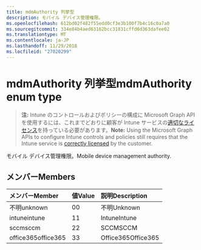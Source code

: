 ```yaml
---
title: mdmAuthority 列挙型
description: モバイル デバイス管理権限。
ms.openlocfilehash: 612bd02f482f55edd0cf3e3b100f7b4c16c0a7a0
ms.sourcegitcommit: 334e84b4aed63162bcc31831cffd6d363dafee02
ms.translationtype: MT
ms.contentlocale: ja-JP
ms.lasthandoff: 11/29/2018
ms.locfileid: "27020299"
---
```

# <a name="mdmauthority-enum-type"></a><span data-ttu-id="7329e-103">mdmAuthority 列挙型</span><span class="sxs-lookup"><span data-stu-id="7329e-103">mdmAuthority enum type</span></span>

> <span data-ttu-id="7329e-104">**注:** Intune のコントロールおよびポリシーの構成に Microsoft Graph API を使用するには、これまでどおりに顧客が Intune サービスの[適切なライセンス](https://go.microsoft.com/fwlink/?linkid=839381)を持っている必要があります。</span><span class="sxs-lookup"><span data-stu-id="7329e-104">**Note:** Using the Microsoft Graph APIs to configure Intune controls and policies still requires that the Intune service is [correctly licensed](https://go.microsoft.com/fwlink/?linkid=839381) by the customer.</span></span>

<span data-ttu-id="7329e-105">モバイル デバイス管理権限。</span><span class="sxs-lookup"><span data-stu-id="7329e-105">Mobile device management authority.</span></span>
## <a name="members"></a><span data-ttu-id="7329e-106">メンバー</span><span class="sxs-lookup"><span data-stu-id="7329e-106">Members</span></span>
|<span data-ttu-id="7329e-107">メンバー</span><span class="sxs-lookup"><span data-stu-id="7329e-107">Member</span></span>|<span data-ttu-id="7329e-108">値</span><span class="sxs-lookup"><span data-stu-id="7329e-108">Value</span></span>|<span data-ttu-id="7329e-109">説明</span><span class="sxs-lookup"><span data-stu-id="7329e-109">Description</span></span>|
|:---|:---|:---|
|<span data-ttu-id="7329e-110">不明</span><span class="sxs-lookup"><span data-stu-id="7329e-110">unknown</span></span>|<span data-ttu-id="7329e-111">0</span><span class="sxs-lookup"><span data-stu-id="7329e-111">0</span></span>|<span data-ttu-id="7329e-112">不明</span><span class="sxs-lookup"><span data-stu-id="7329e-112">Unknown</span></span>|
|<span data-ttu-id="7329e-113">intune</span><span class="sxs-lookup"><span data-stu-id="7329e-113">intune</span></span>|<span data-ttu-id="7329e-114">1</span><span class="sxs-lookup"><span data-stu-id="7329e-114">1</span></span>|<span data-ttu-id="7329e-115">Intune</span><span class="sxs-lookup"><span data-stu-id="7329e-115">Intune</span></span>|
|<span data-ttu-id="7329e-116">sccm</span><span class="sxs-lookup"><span data-stu-id="7329e-116">sccm</span></span>|<span data-ttu-id="7329e-117">2</span><span class="sxs-lookup"><span data-stu-id="7329e-117">2</span></span>|<span data-ttu-id="7329e-118">SCCM</span><span class="sxs-lookup"><span data-stu-id="7329e-118">SCCM</span></span>|
|<span data-ttu-id="7329e-119">office365</span><span class="sxs-lookup"><span data-stu-id="7329e-119">office365</span></span>|<span data-ttu-id="7329e-120">3</span><span class="sxs-lookup"><span data-stu-id="7329e-120">3</span></span>|<span data-ttu-id="7329e-121">Office365</span><span class="sxs-lookup"><span data-stu-id="7329e-121">Office365</span></span>|



